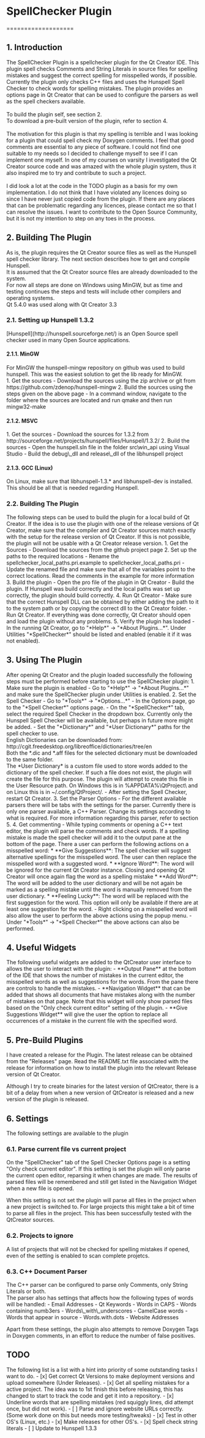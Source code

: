 <h1>SpellChecker Plugin</h1>
===================

<h2>1. Introduction</h2>
The SpellChecker Plugin is a spellchecker plugin for the Qt Creator IDE. 
This plugin spell checks Comments and String Literals in source files for spelling mistakes and suggest the correct spelling for misspelled words, if possible. <br>
Currently the plugin only checks C++ files and uses the Hunspell Spell Checker to check words for spelling mistakes. 
The plugin provides an options page in Qt Creator that can be used to configure the parsers as well as the spell checkers available. <br><br>
To build the plugin self, see section 2. <br>
To download a pre-built version of the plugin, refer to section 4. <br><br>
The motivation for this plugin is that my spelling is terrible and I was looking for a plugin that could spell check my Doxygen comments. I feel that good comments are essential to any piece of software. I could not find one suitable to my needs so I decided to challenge myself to see if I can implement one myself. In one of my courses on varsity I investigated the Qt Creator source code and was amazed with the whole plugin system, thus it also inspired me to try and
contribute to such a project. <br><br>
I did look a lot at the code in the TODO plugin as a basis for my own implementation. I do not think that I have violated any licences doing so since I have never just copied code from the plugin. If there are any places that can be problematic regarding any licences, please contact me so that I can resolve the issues. I want to contribute to the Open Source Community, but it is not my intention to step on any toes in the process. <br>
<h2>2. Building The Plugin</h2>
As is, the plugin requires the Qt Creator source files as well as the Hunspell spell checker library. The next section describes how to get and compile Hunspell. <br>
It is assumed that the Qt Creator source files are already downloaded to the system. <br>
For now all steps are done on Windows using MinGW, but as time and testing continues the steps and tests will include other compilers and operating systems. <br>
Qt 5.4.0 was used along with Qt Creator 3.3
<h3>2.1. Setting up Hunspell 1.3.2</h3>
[Hunspell](http://hunspell.sourceforge.net/) is an Open Source spell checker used in many Open Source applications. <br>
<h4>2.1.1. MinGW</h4>
For MinGW the hunspell-mingw repository on github was used to build hunspell. This was the easiest solution to get the lib ready for MinGW. <br>
  1. Get the sources
    - Download the sources using the zip archive or git from https://github.com/zdenop/hunspell-mingw
  2. Build the sources using the steps given on the above page
    - In a command window, navigate to the folder where the sources are located and run qmake and then run mingw32-make

<h4>2.1.2. MSVC</h4>
  1. Get the sources
    - Download the sources for 1.3.2 from http://sourceforge.net/projects/hunspell/files/Hunspell/1.3.2/
  2. Build the sources
    - Open the hunspell.sln file in the folder src\win_api using Visual Studio
    - Build the debug\_dll and release\_dll of the libhunspell project

<h4>2.1.3. GCC (Linux)</h4>
On Linux, make sure that libhunspell-1.3.* and libhunspell-dev is installed. This should be all that is needed regarding Hunspell. 

<h3>2.2. Building The Plugin</h3>
The following steps can be used to build the plugin for a local build of Qt Creator. If the idea is to use the plugin with one of the release versions of Qt Creator, make sure that the compiler and Qt Creator sources match exactly with the setup for the release version of Qt Creator. If this is not possible, the plugin will not be usable with a Qt Creator release version. 
  1. Get the Sources
    - Download the sources from the github project page
  2. Set up the paths to the required locations
    - Rename the spellchecker_local_paths.pri.example to spellchecker_local_paths.pri
    - Update the renamed file and make sure that all of the variables point to the correct locations. Read the comments in the example for more information
  3. Build the plugin
    - Open the pro file of the plugin in Qt Creator
    - Build the plugin. If Hunspell was build correctly and the local paths was set up correctly, the plugin should build correctly.
  4. Run Qt Creator
    - Make sure that the correct Hunspell DLL can be obtained by either adding the path to it to the system path or by copying the correct dll to the Qt Creator folder.
    - Run Qt Creator. If everything was done correctly, Qt Creator should open and load the plugin without any problems.
  5. Verify the plugin has loaded
    - In the running Qt Creator, go to "*Help*" -> "*About Plugins...*". Under Utilities "*SpellChecker*" should be listed and enabled (enable it if it was not enabled).

<h2>3. Using The Plugin</h2>
After opening Qt Creator and the plugin loaded successfully the following steps must be performed before starting to use the SpellChecker plugin:
  1. Make sure the plugin is enabled
    - Go to "*Help*" -> "*About Plugins...*" and make sure the SpellChecker plugin under Utilities is enabled. 
  2. Set the Spell Checker
    - Go to "*Tools*" -> "*Options...*" 
    - In the Options page, go to the "*Spell Checker*" options page.
    - On the "*SpellChecker*" tab, select the required Spell Checker in the dropdown box. 
      Currently only the Hunspell Spell Checker will be available, but perhaps in future more might be added. 
    - Set the "*Dictionary*" and "*User Dictionary*" paths for the spell checker to use. <br>
      English Dictionaries can be downloaded from: http://cgit.freedesktop.org/libreoffice/dictionaries/tree/en <br>
	  Both the *.dic and *.aff files for the selected dictionary must be downloaded to the same folder.<br> 
      The *User Dictionary* is a custom file used to store words added to the dictionary of the spell checker. If such a file does not exist, the plugin will create the file for this purpose. The plugin will attempt to create this file in the User Resource path. On Windows this is in %APPDATA%\QtProject\ and on Linux this is in ~/.config/QtProject/. 
    - After setting the Spell Checker, restart Qt Creator.
  3. Set the Parser Options
    - For the different available parsers there will be tabs with the settings for the parser. 
      Currently there is only one parser available, a C++ Parser. Change its settings according to what is required. For more information
      regarding this parser, refer to section 5. 
  4. Get commenting
    - While typing comments or opening a C++ text editor, the plugin will parse the comments and check words. If a spelling mistake is made the spell checker will add it to the output pane at the bottom of the page. There a user can perform the following actions on a misspelled word:
        * **Give Suggestions**: The spell checker will suggest alternative spellings for the misspelled word. The user can then replace the misspelled word with a suggested word. 
        * **Ignore Word**: The word will be ignored for the current Qt Creator instance. Closing and opening Qt Creator will once again flag the word as a spelling mistake
        * **Add Word**: The word will be added to the user dictionary and will be not again be marked as a spelling mistake until the word is manually removed from the user dictionary. 
        * **Feeling Lucky**: The word will be replaced with the first suggestion for the word. This option will only be available if there are at least one suggestion for the word.
    - Right clicking on a misspelled word will also allow the user to perform the above actions using the popup menu.
    - Under "*Tools*" -> "*Spell Checker*" the above actions can also be performed.

<h2>4. Useful Widgets</h2>
The following useful widgets are added to the QtCreator user interface to allows the user to interact with the plugin:
- **Output Pane** at the bottom of the IDE that shows the number of mistakes in the current editor, the misspelled words as well as suggestions for the words. From the pane there are controls to handle the mistakes.
- **Navigation Widget** that can be added that shows all documents that have mistakes along with the number of mistakes on that page. Note that this widget will only show parsed files based on the "Only check current editor" setting of the plugin.
- **Give Suggestions Widget** will give the user the option to replace all occurrences of a mistake in the current file with the specified word. 

<h2>5. Pre-Build Plugins</h2>
I have created a release for the Plugin. The latest release can be obtained from the "Releases" page. Read the README.txt file associated with the release for information on how to install the plugin into the relevant Release
version of Qt Creator.

Although I try to create binaries for the latest version of QtCreator, there is a bit of a delay from when a new version of QtCreator is released and a new version of the plugin is released.  

<h2>6. Settings</h2>
The following settings are available to the plugin
<h3>6.1. Parse current file vs current project</h3>
On the "SpellChecker" tab of the Spell Checker Options page is a setting "Only check current editor". If this setting is set the plugin will only parse the current open editor, reparsing it when changes are made. The results of parsed files will be remembered and still get listed in the Navigation Widget when a new file is opened. 

When this setting is not set the plugin will parse all files in the project when a new project is switched to. For large projects this might take a bit of time to parse all files in the project. This has been successfully tested with the QtCreator sources. 
<h3>6.2. Projects to ignore</h3>
A list of projects that will not be checked for spelling mistakes if opened, even of the setting is enabled to scan complete projetcs. 
<h3>6.3. C++ Document Parser</h3>
The C++ parser can be configured to parse only Comments, only String Literals or both. <br>
The parser also has settings that affects how the following types of words will be handled:
- Email Addresses
- Qt Keywords
- Words in CAPS
- Words containing numb3ers
- Words\_with\_underscores
- CamelCase words
- Words that appear in source
- Words.with.dots
- Website Addresses

Apart from these settings, the plugin also attempts to remove Doxygen Tags in Doxygen comments, in an effort to reduce the number of false positives. 

<h2>TODO</h2>
The following list is a list with a hint into priority of some outstanding tasks I want to do. 
- [x] Get correct Qt Versions to make deployment versions and upload somewhere (Under Releases). 
- [x] Get all spelling mistakes for a active project. The idea was to 1st finish this before releasing, this has changed to start to track the code and get it into a repository. 
- [x] Underline words that are spelling mistakes (red squiggly lines, did attempt once, but did not work).
- [ ] Parse and ignore website URLs correctly. (Some work done on this but needs more testing/tweaks)
- [x] Test in other OS's (Linux, etc.)
  - [x] Make releases for other OS's.
- [x] Spell check string literals
- [ ] Update to Hunspell 1.3.3

